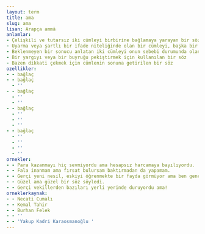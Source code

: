 ```yaml
---
layout: term
title: ama
slug: ama
lisan: Arapça ammā
anlamlar:
- Çelişkili ve tutarsız iki cümleyi birbirine bağlamaya yarayan bir söz; amma, lakin, velakin
- Uyarma veya şartlı bir ifade niteliğinde olan bir cümleyi, başka bir cümleye bağlamaya yarayan bir söz
- Beklenmeyen bir sonucu anlatan iki cümleyi onun sebebi durumunda olan cümleye bağlayan bir söz
- Bir yargıyı veya bir buyruğu pekiştirmek için kullanılan bir söz
- Bazen dikkati çekmek için cümlenin sonuna getirilen bir söz
ozellikler:
- - bağlaç
- - bağlaç
  - ''
- - bağlaç
  - ''
  - ''
- - bağlaç
  - ''
  - ''
  - ''
- - bağlaç
  - ''
  - ''
  - ''
  - ''
ornekler:
- - Para kazanmayı hiç sevmiyordu ama hesapsız harcamaya bayılıyordu.
- - Fala inanmam ama fırsat bulursam baktırmadan da yapamam.
- - Gerçi yeni nesil, eskiyi öğrenmekte bir fayda görmüyor ama ben gene de yazayım.
- - Güzel ama güzel bir söz söyledi.
- - Gerçi vekillerden bazıları yerli yerinde duruyordu ama!
orneklerkaynak:
- - Necati Cumalı
- - Kemal Tahir
- - Burhan Felek
- - ''
- - 'Yakup Kadri Karaosmanoğlu '
---
```

